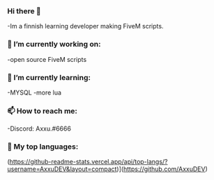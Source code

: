 ### Hi there 👋
-Im a finnish learning developer making FiveM scripts.
### 🔭 I’m currently working on:
-open source FiveM scripts

### 🌱 I’m currently learning:
-MYSQL 
-more lua
### 📫 How to reach me: 
-Discord: Axxu.#6666
### 📖 My top languages:
(https://github-readme-stats.vercel.app/api/top-langs/?username=AxxuDEV&layout=compact)](https://github.com/AxxuDEV)
